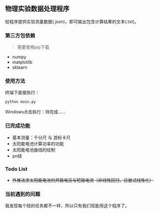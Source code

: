 ## 物理实验数据处理程序

给程序提供实验测量数据(.json)，即可输出包含计算结果的文本(.txt)。



### 第三方包依赖

> 需要使用pip下载

- numpy
- matplotlib
- sklearn



### 使用方法

终端下直接执行：
```bash
python main.py
```

Windows点击执行：待完成......



### 已完成功能

- 基本测量：千分尺 与 游标卡尺
- 太阳能电池计算功率的功能
- 太阳能电池曲线的绘制
- pn结



### Todo List

- ~~外推法求太阳能电池的开路电压与短路电流（非线性回归，应尝试线性化）~~



### 当前遇到的问题

我发现每个班的任务都不一样，所以只有我们班能用这个程序了。

